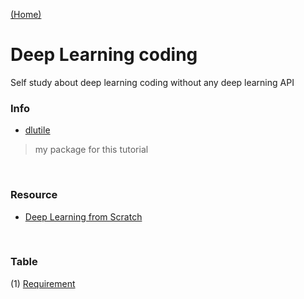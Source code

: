 [ (Home) ](https://github.com/DoranLyong/DL_coding_master)

# Deep Learning coding 
Self study about deep learning coding without any deep learning API

### Info
* [dlutile](https://github.com/DoranLyong/DL_coding_master/tree/master/Self_tutorial/dlutile)
> my package for this tutorial 

<br/>

### Resource 
* [Deep Learning from Scratch](https://github.com/WegraLee/deep-learning-from-scratch)


<br/>

### Table 
(1) [Requirement](https://github.com/DoranLyong/DL_coding_master/tree/master/Self_tutorial/Requirement)


